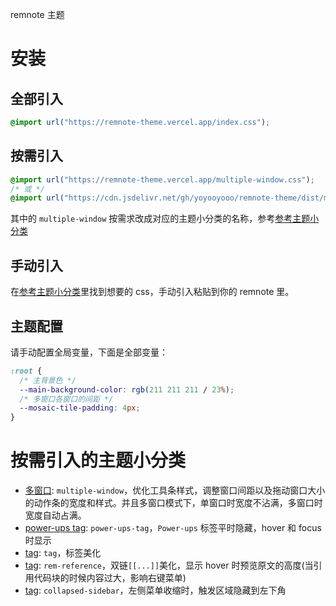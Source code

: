 remnote 主题

# 安装

## 全部引入

```css
@import url("https://remnote-theme.vercel.app/index.css");
```

## 按需引入

```css
@import url("https://remnote-theme.vercel.app/multiple-window.css");
/* 或 */
@import url("https://cdn.jsdelivr.net/gh/yoyooyooo/remnote-theme/dist/multiple-window.css");
```

其中的 `multiple-window` 按需求改成对应的主题小分类的名称，参考[参考主题小分类](https://github.com/yoyooyooo/remnote-theme#按需引入的主题小分类)

## 手动引入

在[参考主题小分类](https://github.com/yoyooyooo/remnote-theme#按需引入的主题小分类)里找到想要的 css，手动引入粘贴到你的 remnote 里。

## 主题配置

请手动配置全局变量，下面是全部变量：

```css
:root {
  /* 主背景色 */
  --main-background-color: rgb(211 211 211 / 23%);
  /* 多窗口各窗口的间距 */
  --mosaic-tile-padding: 4px;
}
```

# 按需引入的主题小分类

- [多窗口](https://github.com/yoyooyooo/remnote-theme/blob/master/dist/multiple-window.css): `multiple-window`，优化工具条样式，调整窗口间距以及拖动窗口大小的动作条的宽度和样式。并且多窗口模式下，单窗口时宽度不沾满，多窗口时宽度自动占满。
- [power-ups tag](https://github.com/yoyooyooo/remnote-theme/blob/master/dist/power-ups-tag.css): `power-ups-tag`，`Power-ups` 标签平时隐藏，hover 和 focus 时显示
- [tag](https://github.com/yoyooyooo/remnote-theme/blob/master/dist/tag.css): `tag`，标签美化
- [tag](https://github.com/yoyooyooo/remnote-theme/blob/master/dist/rem-reference.css): `rem-reference`，双链`[[...]]`美化，显示 hover 时预览原文的高度(当引用代码块的时候内容过大，影响右键菜单)
- [tag](https://github.com/yoyooyooo/remnote-theme/blob/master/dist/collapsed-sidebar.css): `collapsed-sidebar`，左侧菜单收缩时，触发区域隐藏到左下角
